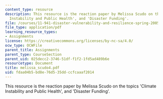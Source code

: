```yaml
---
content_type: resource
description: This resource is the reaction paper by Melissa Scudo on the topics 'Climate
  Instability and Public Health', and 'Disaster Funding'.
file: /courses/11-941-disaster-vulnerability-and-resilience-spring-2005/fdaa04b5bd8e76d535ddccfcaaaf2014_melissa_scudo4.pdf
file_type: application/pdf
learning_resource_types:
- Assignments
license: https://creativecommons.org/licenses/by-nc-sa/4.0/
ocw_type: OCWFile
parent_title: Assignments
parent_type: CourseSection
parent_uid: 025decc2-3746-51df-f1f2-1fd5ad489b6e
resourcetype: Document
title: melissa_scudo4.pdf
uid: fdaa04b5-bd8e-76d5-35dd-ccfcaaaf2014
---
```

This resource is the reaction paper by Melissa Scudo on the topics 'Climate Instability and Public Health', and 'Disaster Funding'.